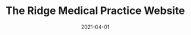 ---
path: "/work/the-ridge-medical-practice-website"
date: "2021-04-01"
title: "The Ridge Medical Practice Website"
projectSummary: Provide credible knowledge advice for conditions, easy search functionality and reduction in face to face appointments
websiteLink: https://www.thebondsclinic.com
skillsInvolved:
  - <a href="/process/research">Research</a>
  - <a href="/process/analysis">Analysis</a>
  - <a href="/process/design">Design</a>
  - <a href="/process/prototype">Prototyping</a>
  - <a href="/process/wireframes">Wireframes</a>
row1title: Challenge
row1content: >
  As the pandemic struck, GP practices had to change the way they dealt with patients; no longer could they sit around in waiting rooms or see a doctor without a telephone consultation first. A new website was needed for The Ridge Medical Practice to overcome this challenge, in order to reduce face-to-face appointments, encourage patients to self-diagnose alongside housing useful NHS external links and local healthcare support.

row2title: Research & Analysis
row2content: >
  The first step was to understand how the audience interacted with the current website in order to identify opportunities. This exercise included:
  - Google Analytic research – understanding user flow, drop off points, entry points, devices etc.
  - Heat maps – to have clear idea what users were interacting with and what elements were getting higher interaction 

  In order to gain a broader understanding of the market KREWE also undertook the following:
  -	Competitor benchmarking – to fully understand the broader context

  Further to this research, it was apparent that users predominantly used the website for:
  -	Booking an appointment
  -	Repeated prescriptions 
  -	Contact details for the other branches
  -	Information on current affairs, such as COVID

  Upon completion of this study, the findings were analysed using:
  -	Affinity diagrams – giving structure to shapeless data in order to form groups with meaning. A tool which would aid with site map and navigation planning

  This analysis was used to build up a view of what content needed to be on the new website. Although the business objective of reducing face-to-face of appointments had to be the clear focus for the new website, users also wanted to have easy access to book appointments and therefore was crucial not to alienate them but re-educate.

row3title: Design
row3content: >
  Within this phase the following were created:
  -	User flow – considering how the user will flow through the website, including entry and exit points and what content needed to be on which page
  -	Site map – including all pages and relevant content based on user flow  
  -	Navigation – considering global and local navigation 

  As the new websites purpose is to encourage patients to research a condition before booking an appointment, it was key to create helpful suggestions, links to relevant conditions, help and advice as well as providing online consultations via the use of webGP. This functionality had to be easily accessible throughout the website.  

row4title: Wireframe
row4content: >
  On receiving client approval KREWE progressed to the wireframes; all pages were wireframed including desktop, mobile and menu. To encourage users to search a condition or book an appointment, a search bar functionality was incorporated onto the website, along with a search pop out tab that was constantly visible while interacting with the website. As per the objectives, a key consideration was to ensure hierarchy of content, yet in addition to this traditional user behaviours were factored in.

row5title: Prototyping
row5content: >
  To visualise the wireframes, medium fidelity prototypes were created in Invision. This allows those trialling to navigate and flow through the website as though it were live. This process aims to highlight if there are any issues that need to be addressed before handing over to the design and development team.
  
row6title: End Product
row6content: >
  The UI and website development were completed by the KREWE team. A key feature of the website is the search functionality. With time and increased data, this site will learn and adapt, better understanding what users are searching for and creating a more interactive search bar with the ability to ask questions.

row1image: ../media/ridge-cs-new.jpg
row2image: ../media/the-ridge-medical-practice-research.jpg
row3image: ../media/the-ridge-medical-practice-design.jpg
row4image: ../media/the-ridge-medical-practice-wireframes.jpg
row5image: ../media/the-ridge-medical-practice-prototyping.jpg
row6image: ../media/the-ridge-medical-practice-homepage.jpg
---
